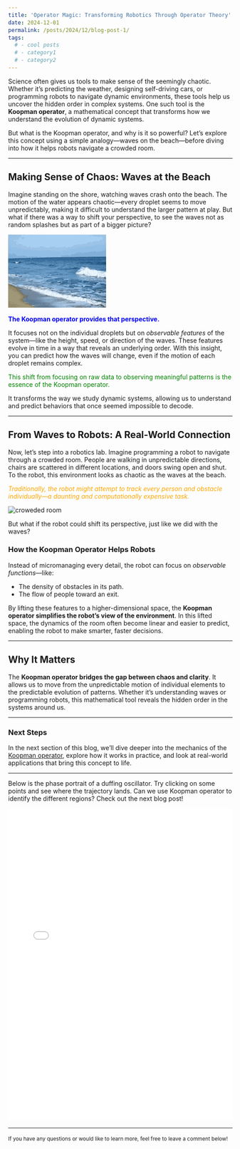 ```yaml
---
title: 'Operator Magic: Transforming Robotics Through Operator Theory'
date: 2024-12-01
permalink: /posts/2024/12/blog-post-1/
tags:
  # - cool posts
  # - category1
  # - category2
---
```


Science often gives us tools to make sense of the seemingly chaotic. Whether it’s predicting the weather, designing self-driving cars, or programming robots to navigate dynamic environments, these tools help us uncover the hidden order in complex systems. One such tool is the **Koopman operator**, a mathematical concept that transforms how we understand the evolution of dynamic systems.

But what is the Koopman operator, and why is it so powerful? Let’s explore this concept using a simple analogy—waves on the beach—before diving into how it helps robots navigate a crowded room.

---

## **Making Sense of Chaos: Waves at the Beach**

Imagine standing on the shore, watching waves crash onto the beach. The motion of the water appears chaotic—every droplet seems to move unpredictably, making it difficult to understand the larger pattern at play. But what if there was a way to shift your perspective, to see the waves not as random splashes but as part of a bigger picture?

![sea waves](/files/sea-beach.gif)

<div style="color:blue; font-weight:bold;">
The Koopman operator provides that perspective.
</div>

It focuses not on the individual droplets but on *observable features* of the system—like the height, speed, or direction of the waves. These features evolve in time in a way that reveals an underlying order. With this insight, you can predict how the waves will change, even if the motion of each droplet remains complex.

<div style="color:green;">
This shift from focusing on raw data to observing meaningful patterns is the essence of the Koopman operator.
</div>

It transforms the way we study dynamic systems, allowing us to understand and predict behaviors that once seemed impossible to decode.

---

## **From Waves to Robots: A Real-World Connection**

Now, let’s step into a robotics lab. Imagine programming a robot to navigate through a crowded room. People are walking in unpredictable directions, chairs are scattered in different locations, and doors swing open and shut. To the robot, this environment looks as chaotic as the waves at the beach.

<div style="color:orange; font-style:italic;">
Traditionally, the robot might attempt to track every person and obstacle individually—a daunting and computationally expensive task.
</div>

![croweded room](https://i.giphy.com/media/v1.Y2lkPTc5MGI3NjExZjc3OTFtcXJ2NXllbXRxZnQ5dnl1d3VtdDZjMHM1d2Z2dnB3bm52ZCZlcD12MV9pbnRlcm5hbF9naWZfYnlfaWQmY3Q9Zw/hZ44axwZV0HwoOWR3l/giphy.gif)


But what if the robot could shift its perspective, just like we did with the waves?

### **How the Koopman Operator Helps Robots**
Instead of micromanaging every detail, the robot can focus on *observable functions*—like:
- The density of obstacles in its path.
- The flow of people toward an exit.

By lifting these features to a higher-dimensional space, the **Koopman operator simplifies the robot’s view of the environment**. In this lifted space, the dynamics of the room often become linear and easier to predict, enabling the robot to make smarter, faster decisions.

---

## **Why It Matters**

The **Koopman operator bridges the gap between chaos and clarity**. It allows us to move from the unpredictable motion of individual elements to the predictable evolution of patterns. Whether it’s understanding waves or programming robots, this mathematical tool reveals the hidden order in the systems around us.

---

### **Next Steps**
In the next section of this blog, we’ll dive deeper into the mechanics of the [Koopman operator](/posts/2024-12-05-koopman-basics.md/), explore how it works in practice, and look at real-world applications that bring this concept to life.

---

Below is the phase portrait of a duffing oscillator. Try clicking on some points and see where the trajectory lands. Can we use Koopman operator to identify the different regions? Check out the next blog post!

<!-- markdownlint-disable -->
<iframe src="/files/phase_portrait_duffing.html" width="100%" height="700px" frameborder="0"></iframe>
<!-- markdownlint-enable -->

---

<small>If you have any questions or would like to learn more, feel free to leave a comment below!</small>

